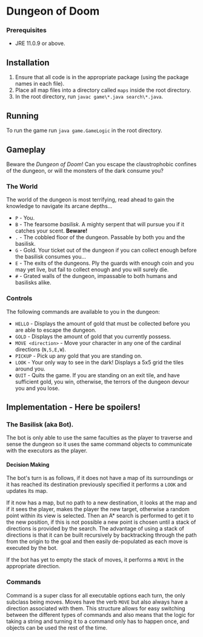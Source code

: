 # Dungeon of Doom

### Prerequisites

- JRE 11.0.9 or above.

## Installation

1. Ensure that all code is in the appropriate package (using the package names in each file).
2. Place all map files into a directory called `maps` inside the root directory.
3. In the root directory, run `javac game\*.java search\*.java`.

## Running

To run the game run `java game.GameLogic` in the root directory.

## Gameplay

Beware the _Dungeon of Doom_! Can you escape the claustrophobic confines of the dungeon, or will the monsters of the dark consume you?

### The World

The world of the dungeon is most terrifying, read ahead to gain the knowledge to navigate its arcane depths...

- `P` - You.
- `B` - The fearsome _basilisk_. A mighty serpent that will pursue you if it catches your scent. **Beware!**
- `.` - The cobbled floor of the dungeon. Passable by both you and the basilisk.
- `G` - Gold. Your ticket out of the dungeon if you can collect enough before the basilisk consumes you...
- `E` - The exits of the dungeons. Ply the guards with enough coin and you may yet live, but fail to collect enough and you will surely die.
- `#` - Grated walls of the dungeon, impassable to both humans and basilisks alike.

### Controls

The following commands are available to you in the dungeon:

- `HELLO` - Displays the amount of gold that must be collected before you are able to escape the dungeon.
- `GOLD` - Displays the amount of gold that you currently possess.
- `MOVE <direction>` - Move your character in any one of the cardinal directions (`N,S,E,W`).
- `PICKUP` - Pick up any gold that you are standing on.
- `LOOK` - Your only way to see in the dark! Displays a 5x5 grid the tiles around you.
- `QUIT` - Quits the game. If you are standing on an exit tile, and have sufficient gold, you win, otherwise, the terrors of the dungeon devour you and you lose.

## Implementation - Here be spoilers!

### The Basilisk (aka Bot).

The bot is only able to use the same faculties as the player to traverse and sense the dungeon so it uses the same command objects to communicate with the executors as the player.

#### Decision Making

The bot's turn is as follows, if it does not have a map of its surroundings or it has reached its destination previously specified it performs a `LOOK` and updates its map.

If it now has a map, but no path to a new destination, it looks at the map and if it sees the player, makes the player the new target, otherwise a random point within its view is selected. Then an A\* search is performed to get it to the new position, if this is not possible a new point is chosen until a stack of directions is provided by the search. The advantage of using a stack of directions is that it can be built recursively by backtracking through the path from the origin to the goal and then easily de-populated as each move is executed by the bot.

If the bot has yet to empty the stack of moves, it performs a `MOVE` in the appropriate direction.

### Commands

Command is a super class for all executable options each turn, the only subclass being moves. Moves have the verb `MOVE` but also always have a direction associated with them. This structure allows for easy switching between the different types of commands and also means that the logic for taking a string and turning it to a command only has to happen once, and objects can be used the rest of the time.
